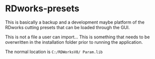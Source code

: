 # RDworks-presets

This is basically a backup and a development maybe platform of the RDworks cutting presets that can be loaded through the GUI. 

This is not a file a user can import... This is something that needs to be overwritten in the installation folder prior to running the application. 

The normal location is 
`C:/RDWorksV8/ Param.lib`